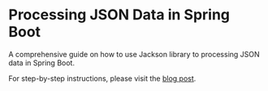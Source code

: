 # Processing JSON Data in Spring Boot

A comprehensive guide on how to use Jackson library to processing JSON data in Spring Boot.

For step-by-step instructions, please visit the [blog post](
https://attacomsian.com/blog/processing-json-spring-boot).

